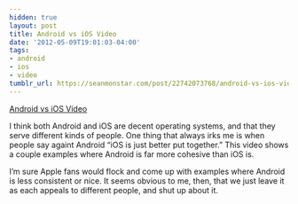 ```yaml
---
hidden: true
layout: post
title: Android vs iOS Video
date: '2012-05-09T19:01:03-04:00'
tags:
- android
- ios
- video
tumblr_url: https://seanmonstar.com/post/22742073768/android-vs-ios-video
---
```

[Android vs iOS Video](http://www.youtube.com/watch?feature=player_embedded&v=NMiY1kSTHZw)  

I think both Android and iOS are decent operating systems, and that they serve different kinds of people. One thing that always irks me is when people say againt Android “iOS is just better put together.” This video shows a couple examples where Android is far more cohesive than iOS is.

I’m sure Apple fans would flock and come up with examples where Android is less consistent or nice. It seems obvious to me, then, that we just leave it as each appeals to different people, and shut up about it.

